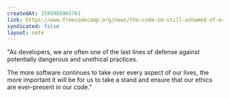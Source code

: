 ```yaml
---
createdAt: 1595905965761
link: https://www.freecodecamp.org/news/the-code-im-still-ashamed-of-e4c021dff55e/
syndicated: false
layout: note
---
```


"As developers, we are often one of the last lines of defense against potentially dangerous and unethical practices.

The more software continues to take over every aspect of our lives, the more important it will be for us to take a stand and ensure that our ethics are ever-present in our code."
